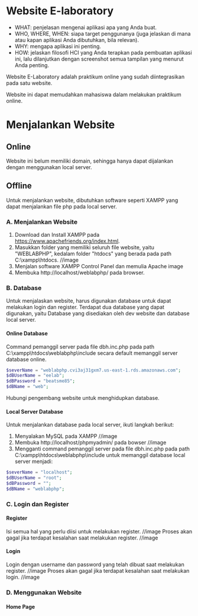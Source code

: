 # Website E-laboratory
- WHAT: penjelasan mengenai aplikasi apa yang Anda buat.
- WHO, WHERE, WHEN: siapa target penggunanya (juga jelaskan di mana atau kapan aplikasi Anda dibutuhkan, bila relevan).
- WHY: mengapa aplikasi ini penting.
- HOW: jelaskan filosofi HCI yang Anda terapkan pada pembuatan aplikasi ini, lalu dilanjutkan dengan screenshot semua tampilan yang menurut Anda penting.

Website E-Laboratory adalah praktikum online yang sudah diintegrasikan pada satu website.

Website ini dapat memudahkan mahasiswa dalam melakukan praktikum online.

# Menjalankan Website
## Online
Website ini belum memiliki domain, sehingga hanya dapat dijalankan dengan menggunakan local server.

## Offline
Untuk menjalankan website, dibutuhkan software seperti XAMPP yang dapat menjalankan file php pada local server.

### A. Menjalankan Website
1. Download dan Install XAMPP pada https://www.apachefriends.org/index.html.
2. Masukkan folder yang memiliki seluruh file website, yaitu "WEBLABPHP", kedalam folder "htdocs" yang berada pada path C:\xampp\htdocs.
//image
3. Menjalan software XAMPP Control Panel dan memulia Apache
image
4. Membuka http://localhost/weblabphp/ pada browser.

### B. Database
Untuk menjalaskan website, harus digunakan database untuk dapat melakukan login dan register. Terdapat dua database yang dapat digunakan, yaitu Database yang disediakan oleh dev website dan database local server.
#### Online Database
Command pemanggil server pada file dbh.inc.php pada path C:\xampp\htdocs\weblabphp\include secara default memanggil server database online.
```php
$severName = "weblabphp.cvi3aj31gxm7.us-east-1.rds.amazonaws.com";
$dBUserName = "eelab";
$dBPassword = "beatsme85";
$dBName = "web";
```
Hubungi pengembang website untuk menghidupkan database.

#### Local Server Database
Untuk menjalankan database pada local server, ikuti langkah berikut:
1. Menyalakan MySQL pada XAMPP
//image
2. Membuka http://localhost/phpmyadmin/ pada bowser
//image
3. Mengganti command pemanggil server pada file dbh.inc.php pada path C:\xampp\htdocs\weblabphp\include untuk memanggil database local server menjadi:
```php
$severName = "localhost";     
$dBUserName = "root";        
$dBPassword = "";         
$dBName = "weblabphp"; 
```

### C. Login dan Register
#### Register
Isi semua hal yang perlu diisi untuk melakukan register.
//image
Proses akan gagal jika terdapat kesalahan saat melakukan register.
//image

#### Login 
Login dengan username dan password yang telah dibuat saat melakukan register.
//image
Proses akan gagal jika terdapat kesalahan saat melakukan login.
//image

### D. Menggunakan Website
#### Home Page 

